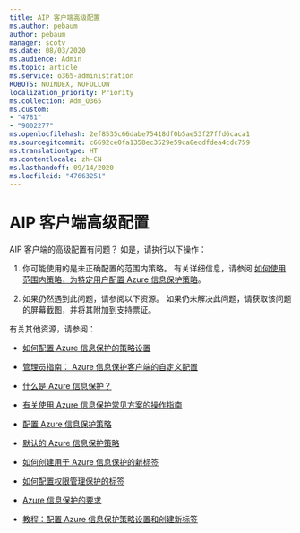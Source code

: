 ```yaml
---
title: AIP 客户端高级配置
ms.author: pebaum
author: pebaum
manager: scotv
ms.date: 08/03/2020
ms.audience: Admin
ms.topic: article
ms.service: o365-administration
ROBOTS: NOINDEX, NOFOLLOW
localization_priority: Priority
ms.collection: Adm_O365
ms.custom:
- "4781"
- "9002277"
ms.openlocfilehash: 2ef8535c66dabe75418df0b5ae53f27ffd6caca1
ms.sourcegitcommit: c6692ce0fa1358ec3529e59ca0ecdfdea4cdc759
ms.translationtype: HT
ms.contentlocale: zh-CN
ms.lasthandoff: 09/14/2020
ms.locfileid: "47663251"
---
```

# <a name="aip-client-advanced-configuration"></a>AIP 客户端高级配置

AIP 客户端的高级配置有问题？ 如是，请执行以下操作：

1. 你可能使用的是未正确配置的范围内策略。 有关详细信息，请参阅 [如何使用范围内策略，为特定用户配置 Azure 信息保护策略](https://docs.microsoft.com/azure/information-protection/configure-policy-scope)。

2. 如果仍然遇到此问题，请参阅以下资源。 如果仍未解决此问题，请获取该问题的屏幕截图，并将其附加到支持票证。

有关其他资源，请参阅：

- [如何配置 Azure 信息保护的策略设置](https://docs.microsoft.com/azure/information-protection/configure-policy-settings)  
    
- [管理员指南： Azure 信息保护客户端的自定义配置](https://docs.microsoft.com/azure/information-protection/rms-client/client-admin-guide-customizations)  
    
- [什么是 Azure 信息保护？](https://docs.microsoft.com/azure/information-protection/what-is-information-protection)  
    
- [有关使用 Azure 信息保护常见方案的操作指南](https://docs.microsoft.com/azure/information-protection/how-to-guides)  
    
- [配置 Azure 信息保护策略](https://docs.microsoft.com/azure/information-protection/deploy-use/configure-policy)  
    
- [默认的 Azure 信息保护策略](https://docs.microsoft.com/azure/information-protection/deploy-use/configure-policy-default)  
    
- [如何创建用于 Azure 信息保护的新标签](https://docs.microsoft.com/azure/information-protection/deploy-use/configure-policy-new-label)  
    
- [如何配置权限管理保护的标签](https://docs.microsoft.com/azure/information-protection/deploy-use/configure-policy-protection)  
    
- [Azure 信息保护的要求](https://docs.microsoft.com/azure/information-protection/get-started/requirements)

- [教程：配置 Azure 信息保护策略设置和创建新标签](https://docs.microsoft.com/azure/information-protection/get-started/infoprotect-quick-start-tutorial)